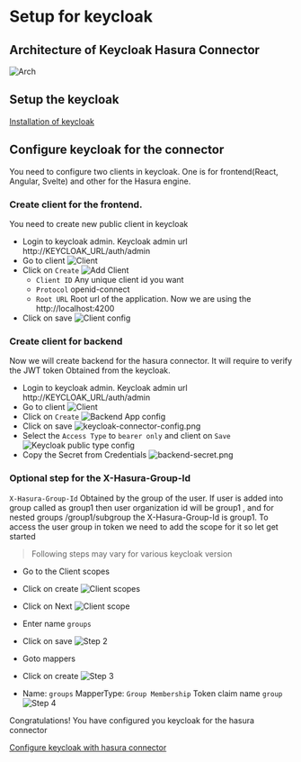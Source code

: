 # Setup for keycloak

## Architecture of Keycloak Hasura Connector

![Arch](screenshot/keycloak-connector-arch.png)

## Setup the keycloak

[Installation of keycloak](keycloak-install-docker.md)

## Configure keycloak for the connector

You need to configure two clients in keycloak. One is for frontend(React, Angular, Svelte) and other for the Hasura engine.

### Create client for the frontend.
You need to create new public client in keycloak

* Login to keycloak admin. Keycloak admin url http://KEYCLOAK_URL/auth/admin
* Go to client
![Client](screenshot/client-view.png)
* Click on `Create`
![Add Client](screenshot/add-client-backend.png)
    * `Client ID` Any unique client id you want
    * `Protocol` openid-connect
    * `Root URL` Root url of the application. Now we are using the http://localhost:4200
* Click on save
![Client config](screenshot/frontend-app-config.png)

### Create client for backend
Now we will create backend for the hasura connector. It will require to verify the JWT token Obtained from the keycloak. 

* Login to keycloak admin. Keycloak admin url http://KEYCLOAK_URL/auth/admin
* Go to client
![Client](screenshot/client-view.png)
* Click on `Create`
![Backend App config](screenshot/backend-app-config.png)
* Click on save
![keycloak-connector-config.png](screenshot/keycloak-connector-config.png)
* Select the `Access Type` to `bearer only` and client on `Save`
![Keycloak public type config](screenshot/access-type-backend.png)
* Copy the Secret from Credentials
![backend-secret.png](screenshot/backend-secret.png)


### Optional step for the X-Hasura-Group-Id
`X-Hasura-Group-Id` Obtained by the group of the user. If user is added into group called as group1 then user organization id will be group1
, and for nested groups /group1/subgroup the X-Hasura-Group-Id is group1. To access the user group in token we need to add the scope for it so let get started
> Following steps may vary for various keycloak version 

* Go to the Client scopes
* Click on create
![Client scopes](screenshot/client-scope.png)

* Click on Next
![Client scope](screenshot/client-scope-next-1.png)

* Enter name `groups`
* Click on save
![Step 2](screenshot/keycloak-scope-step2.png)

* Goto mappers
* Click on create
![Step 3](screenshot/keycloak-scope-step3.png)

* Name: `groups` MapperType: `Group Membership` Token claim name `group`
![Step 4](screenshot/keycloak-scope-step4.png)

Congratulations! You have configured you keycloak for the hasura connector

[Configure keycloak with hasura connector](hasura-config.md)
